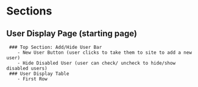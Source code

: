 # Sections
  ## User Display Page (starting page)
     ### Top Section: Add/Hide User Bar
        - New User Button (user clicks to take them to site to add a new user)
        - Hide Disabled User (user can check/ uncheck to hide/show disabled users)
     ### User Display Table
        - First Row
           
